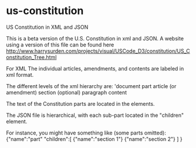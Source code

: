 # us-constitution
US Constitution in XML and JSON

This is a beta version of the U.S. Constitution in xml and JSON.   A website using a version of this file can be found here http://www.harrysurden.com/projects/visual/USCode_D3/constitution/US_Constitution_Tree.html

For XML
The individual articles, amendments, and contents are labeled in xml format.

The different levels of the xml hierarchy are:
'document
  part
    article (or amendment)
      section (optional)
         paragraph
            content

 The text of the Constitution parts are located in the <content> elements.

 The JSON file is hierarchical, with each sub-part located in the "children" element.

For instance, you might have something like (some parts omitted):
  {"name":"part"
   "children":[
      {"name":"section 1"}
      {"name":"section 2"}
   ]
   }
